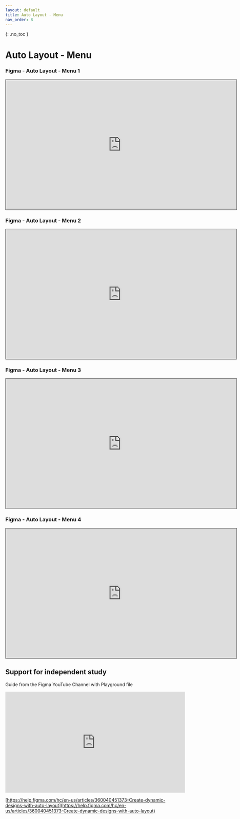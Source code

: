 ```yaml
---
layout: default
title: Auto Layout - Menu
nav_order: 8
---
```


{: .no_toc }

#  Auto Layout - Menu

### Figma - Auto Layout - Menu 1

<iframe src="https://solent.cloud.panopto.eu/Panopto/Pages/Embed.aspx?id=2b84f7eb-3b94-43ce-bd52-af5001833417&autoplay=false&offerviewer=true&showtitle=true&showbrand=true&captions=true&interactivity=all" height="405" width="720" style="border: 1px solid #464646;" allowfullscreen allow="autoplay"></iframe>

### Figma - Auto Layout - Menu 2

<iframe src="https://solent.cloud.panopto.eu/Panopto/Pages/Embed.aspx?id=fc3d5ae0-bf32-4bfc-a48e-af50018364c6&autoplay=false&offerviewer=true&showtitle=true&showbrand=true&captions=true&interactivity=all" height="405" width="720" style="border: 1px solid #464646;" allowfullscreen allow="autoplay"></iframe>

### Figma - Auto Layout - Menu 3

<iframe src="https://solent.cloud.panopto.eu/Panopto/Pages/Embed.aspx?id=6615a672-fa81-4597-8f2e-af5001839d78&autoplay=false&offerviewer=true&showtitle=true&showbrand=true&captions=true&interactivity=all" height="405" width="720" style="border: 1px solid #464646;" allowfullscreen allow="autoplay"></iframe>

### Figma - Auto Layout - Menu 4

<iframe src="https://solent.cloud.panopto.eu/Panopto/Pages/Embed.aspx?id=bfa5a4d7-2b6e-4457-9c54-af5001839d27&autoplay=false&offerviewer=true&showtitle=true&showbrand=true&captions=true&interactivity=all" height="405" width="720" style="border: 1px solid #464646;" allowfullscreen allow="autoplay"></iframe>

## Support for independent study

Guide from the Figma YouTube Channel with Playground file

<iframe width="560" height="315" src="https://www.youtube.com/embed/floQKLsWAy4" title="YouTube video player" frameborder="0" allow="accelerometer; autoplay; clipboard-write; encrypted-media; gyroscope; picture-in-picture" allowfullscreen></iframe>

[https://help.figma.com/hc/en-us/articles/360040451373-Create-dynamic-designs-with-auto-layout](https://help.figma.com/hc/en-us/articles/360040451373-Create-dynamic-designs-with-auto-layout)




